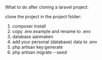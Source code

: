 What to do after cloning a laravel project:

clone the project
in the project folder:

1. composer install
2. copy .env.example and rename to .env
3. database aanmaken
4. add your personal (database) data to .env
5. php artisan key:generate
6. php artisan migrate --seed
